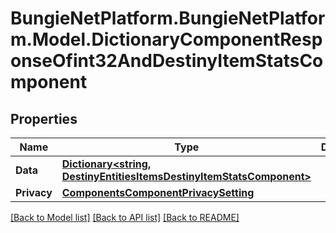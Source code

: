# BungieNetPlatform.BungieNetPlatform.Model.DictionaryComponentResponseOfint32AndDestinyItemStatsComponent
## Properties

Name | Type | Description | Notes
------------ | ------------- | ------------- | -------------
**Data** | [**Dictionary&lt;string, DestinyEntitiesItemsDestinyItemStatsComponent&gt;**](DestinyEntitiesItemsDestinyItemStatsComponent.md) |  | [optional] 
**Privacy** | [**ComponentsComponentPrivacySetting**](ComponentsComponentPrivacySetting.md) |  | [optional] 

[[Back to Model list]](../README.md#documentation-for-models) [[Back to API list]](../README.md#documentation-for-api-endpoints) [[Back to README]](../README.md)

